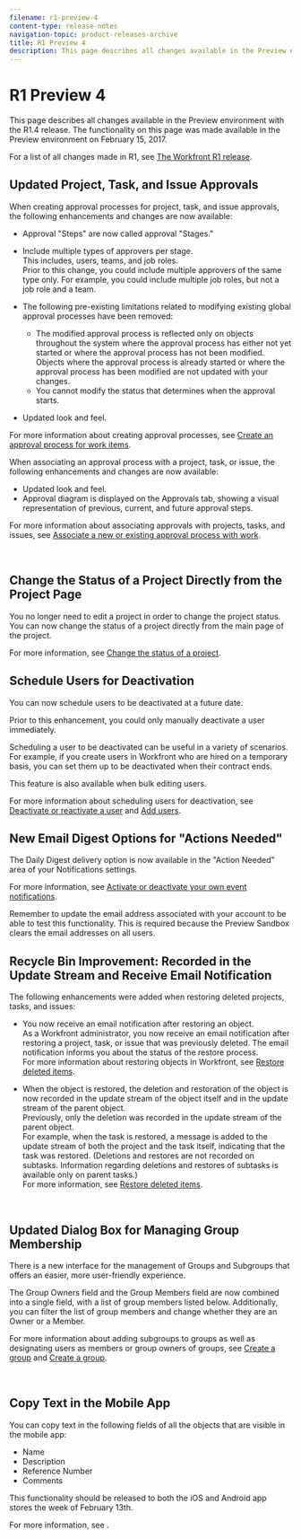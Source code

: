 ```yaml
---
filename: r1-preview-4
content-type: release-notes
navigation-topic: product-releases-archive
title: R1 Preview 4
description: This page describes all changes available in the Preview environment with the R1.4 release. The functionality on this page was made available in the Preview environment on February 15, 2017.
---
```


# R1 Preview 4

This page describes all changes available in the Preview environment with the R1.4 release. The functionality on this page was made available in the Preview environment on February 15, 2017.

For a list of all changes made in R1, see [The Workfront R1 release](../../../../product-announcements/product-releases/quarterly-release-archive/r1-release-activity/workfront-r1-release.md).

## Updated Project, Task, and Issue Approvals

When creating approval processes for project, task, and issue approvals, the following enhancements and changes are now available:&nbsp;

* Approval "Steps" are now called approval "Stages."
* Include&nbsp;multiple types of approvers per stage.  
  This includes, users, teams, and job roles.  
  Prior to this change, you could include multiple approvers of the same type only. For example, you could include multiple job roles, but not a job role and a team.

* The following pre-existing limitations related to modifying existing global approval processes have been removed:

   * The modified approval process is&nbsp;reflected only on objects throughout the system where the approval process has either not yet started or where the approval process has not been modified. Objects where the approval process is already started or where the approval process has been modified are not updated with your changes.
   * You cannot modify the status that determines when the approval starts.

* Updated look and feel.

For more information about creating approval processes, see [Create an approval process for work items](../../../../administration-and-setup/customize-workfront/configure-approval-milestone-processes/create-approval-processes.md).

When associating an approval process with a project, task, or issue, the following enhancements and changes are now available:

* Updated look and feel.
* Approval diagram is displayed on the Approvals tab, showing a visual representation of previous, current, and future approval steps.

For more information about associating approvals with projects, tasks, and issues, see [Associate a new or existing approval process with work](../../../../review-and-approve-work/manage-approvals/associate-approval-with-work.md).

<!--WRITER
<iframe class="mt-media" src="assets/203901609?title=0&byline=0&portrait=0" width="640px" height="360px" frameborder="0" allowfullscreen></iframe>
-->&nbsp;&nbsp;

## Change the Status of a Project Directly from the Project Page

You no longer need to edit a project in order to change the project status. You can now change the status of a project directly from the main page of the project.

For more information, see [Change the status of a project](../../../../manage-work/projects/manage-projects/change-project-status.md).

## Schedule Users for Deactivation

You can now schedule users to be deactivated at a future date.

Prior to this enhancement, you could only manually deactivate a user immediately.

Scheduling a user to be deactivated can be useful in a variety of scenarios. For example, if you create&nbsp;users in Workfront who are hired on a temporary basis, you can set them up to be deactivated when their contract ends.

This feature is also available when bulk editing users.&nbsp;

For more information about scheduling users for deactivation, see [Deactivate or reactivate a user](../../../../administration-and-setup/add-users/create-and-manage-users/deactivate-a-user.md) and [Add users](../../../../administration-and-setup/add-users/create-and-manage-users/add-users.md).

## New Email Digest Options for "Actions Needed"

The Daily Digest delivery option is now available in&nbsp;the "Action Needed" area of your Notifications settings.

For more information, see [Activate or deactivate your own event notifications](../../../../workfront-basics/using-notifications/activate-or-deactivate-your-own-event-notifications.md).

Remember to update the email address associated with your account to be able to test this functionality. This is required because the Preview Sandbox clears the email addresses on all users.

## Recycle Bin Improvement: Recorded in the Update Stream and Receive Email Notification

The following enhancements were added when restoring deleted projects, tasks, and issues:

* You&nbsp;now receive an email notification after restoring an object.  
  As a Workfront administrator, you now receive an email notification after restoring a project, task, or issue that was previously deleted. The email notification informs you about the status of the restore process.  
  For more information about restoring objects in Workfront, see [Restore deleted items](../../../../administration-and-setup/manage-workfront/manage-deleted-items/restore-deleted-items.md).

* When the object is restored, the deletion and restoration of the object is now recorded in the update stream of the object&nbsp;itself and in the update stream of the parent object.  
  Previously, only the deletion was recorded in the update stream of the parent object.  
  For example, when the task is restored, a message is added to the update stream of both the project&nbsp;and the task&nbsp;itself, indicating that the task was restored. (Deletions and restores are not recorded on subtasks. Information regarding deletions and restores of subtasks is available only on parent tasks.)  
  For more information, see [Restore deleted items](../../../../administration-and-setup/manage-workfront/manage-deleted-items/restore-deleted-items.md).

&nbsp;

## Updated Dialog Box for Managing Group Membership

There is a new interface for the management of Groups and Subgroups that offers an easier, more user-friendly experience.

The Group Owners field and the Group Members field are now combined into a single field, with a list of group members listed below. Additionally, you can filter the list of group members and change whether they are an Owner or a Member.&nbsp;

For more information about adding subgroups to groups as well as designating users as members or group owners of groups, see [Create a group](../../../../administration-and-setup/manage-groups/create-and-manage-groups/create-a-group.md)&nbsp;and [Create a group](../../../../administration-and-setup/manage-groups/create-and-manage-groups/create-a-group.md).&nbsp;

&nbsp;

## Copy Text in the Mobile App

You can copy text in the following fields of all the objects that are visible in the mobile app:

* Name
* Description
* Reference Number
* Comments

This functionality should be released to both the iOS and Android app stores the week of February 13th.

For more information, see .

<!--WRITER
<iframe class="mt-media" src="assets/200086387?title=0&byline=0&portrait=0" width="640px" height="360px" frameborder="0" allowfullscreen></iframe>
-->&nbsp;&nbsp;
